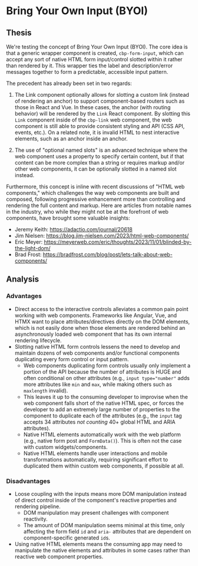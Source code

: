 # Bring Your Own Input (BYOI)

## Thesis

We're testing the concept of Bring Your Own Input (BYOI). The core idea is that a generic wrapper component is created, `cbp-form-input`, which can accept any sort of native HTML form input/control slotted within it rather than rendered by it. This wrapper ties the label and description/error messages together to form a predictable, accessible input pattern.

The precedent has already been set in two regards:

1. The Link component optionally allows for slotting a custom link (instead of rendering an anchor) to support component-based routers such as those in React and Vue. In these cases, the anchor (with routing behavior) will be rendered by the `Link` React component. By slotting this `Link` component inside of the `cbp-link` web component, the web component is still able to provide consistent styling and API (CSS API, events, etc.). On a related note, it is invalid HTML to nest interactive elements, such as an anchor inside an anchor.

2. The use of "optional named slots" is an advanced technique where the web component uses a property to specify certain content, but if that content can be more complex than a string or requires markup and/or other web components, it can be optionally slotted in a named slot instead.

Furthermore, this concept is inline with recent discussions of "HTML web components," which challenges the way web components are built and composed, following progressive enhancement more than controlling and rendering the full content and markup. Here are articles from notable names in the industry, who while they might not be at the forefront of web components, have brought some valuable insights:

* Jeremy Keith: https://adactio.com/journal/20618 
* Jim Nielsen: https://blog.jim-nielsen.com/2023/html-web-components/
* Eric Meyer: https://meyerweb.com/eric/thoughts/2023/11/01/blinded-by-the-light-dom/
* Brad Frost: https://bradfrost.com/blog/post/lets-talk-about-web-components/

## Analysis

### Advantages

* Direct access to the interactive controls alleviates a common pain point working with web components. Frameworks like Angular, Vue, and HTMX want to place attributes/directives directly on the DOM elements, which is not easily done when those elements are rendered behind an asynchronously loaded web component that has its own internal rendering lifecycle.
* Slotting native HTML form controls lessens the need to develop and maintain dozens of web components and/or functional components duplicating every form control or input pattern.
  * Web components duplicating form controls usually only implement a portion of the API because the number of attributes is HUGE and often conditional on other attributes (e.g., `input type="number"` adds more attributes like `min` and `max`, while making others such as `maxlength` invalid).
  * This leaves it up to the consuming developer to improvise when the web component falls short of the native HTML spec, or forces the developer to add an extremely large number of properties to the component to duplicate each of the attributes (e.g., the `input` tag accepts 34 attributes *not counting* 40+ global HTML and ARIA attributes).
  * Native HTML elements automatically work with the web platform (e.g., native form post and `FormData()`). This is often not the case with custom widgets/components.
  * Native HTML elements handle user interactions and mobile transformations automatically, requiring significant effort to duplicated them within custom web components, if possible at all.

### Disadvantages

* Loose coupling with the inputs means more DOM manipulation instead of direct control inside of the component's reactive properties and rendering pipeline.
  * DOM manipulation may present challenges with component reactivity.
  * The amount of DOM manipulation seems minimal at this time, only affecting the form field `id` and `aria-` attributes that are dependent on component-specific generated `id`s.
* Using native HTML elements means the consuming app may need to manipulate the native elements and attributes in some cases rather than reactive web component properties.